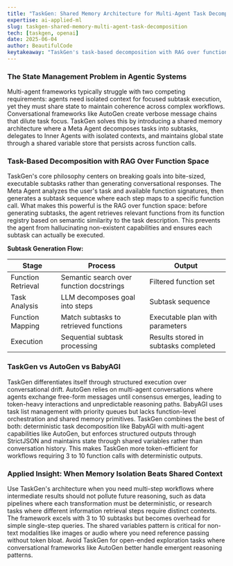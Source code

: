 ```yaml
---
title: "TaskGen: Shared Memory Architecture for Multi-Agent Task Decomposition"
expertise: ai-applied-ml
slug: taskgen-shared-memory-multi-agent-task-decomposition
tech: [taskgen, openai]
date: 2025-06-04
author: BeautifulCode
keytakeaway: "TaskGen's task-based decomposition with RAG over function space enables reliable multi-agent execution by semantically matching user goals to available functions before generating subtask plans, while avoiding the token inefficiency of conversational frameworks through structured state management."
---
```


### The State Management Problem in Agentic Systems

Multi-agent frameworks typically struggle with two competing requirements: agents need isolated context for focused subtask execution, yet they must share state to maintain coherence across complex workflows. Conversational frameworks like AutoGen create verbose message chains that dilute task focus. TaskGen solves this by introducing a shared memory architecture where a Meta Agent decomposes tasks into subtasks, delegates to Inner Agents with isolated contexts, and maintains global state through a shared variable store that persists across function calls.

### Task-Based Decomposition with RAG Over Function Space

TaskGen's core philosophy centers on breaking goals into bite-sized, executable subtasks rather than generating conversational responses. The Meta Agent analyzes the user's task and available function signatures, then generates a subtask sequence where each step maps to a specific function call. What makes this powerful is the RAG over function space: before generating subtasks, the agent retrieves relevant functions from its function registry based on semantic similarity to the task description. This prevents the agent from hallucinating non-existent capabilities and ensures each subtask can actually be executed.

**Subtask Generation Flow:**

| Stage | Process | Output |
|-------|---------|--------|
| Function Retrieval | Semantic search over function docstrings | Filtered function set |
| Task Analysis | LLM decomposes goal into steps | Subtask sequence |
| Function Mapping | Match subtasks to retrieved functions | Executable plan with parameters |
| Execution | Sequential subtask processing | Results stored in subtasks completed |

### TaskGen vs AutoGen vs BabyAGI

TaskGen differentiates itself through structured execution over conversational drift. AutoGen relies on multi-agent conversations where agents exchange free-form messages until consensus emerges, leading to token-heavy interactions and unpredictable reasoning paths. BabyAGI uses task list management with priority queues but lacks function-level orchestration and shared memory primitives. TaskGen combines the best of both: deterministic task decomposition like BabyAGI with multi-agent capabilities like AutoGen, but enforces structured outputs through StrictJSON and maintains state through shared variables rather than conversation history. This makes TaskGen more token-efficient for workflows requiring 3 to 10 function calls with deterministic outputs.

### Applied Insight: When Memory Isolation Beats Shared Context

Use TaskGen's architecture when you need multi-step workflows where intermediate results should not pollute future reasoning, such as data pipelines where each transformation must be deterministic, or research tasks where different information retrieval steps require distinct contexts. The framework excels with 3 to 10 subtasks but becomes overhead for simple single-step queries. The shared variables pattern is critical for non-text modalities like images or audio where you need reference passing without token bloat. Avoid TaskGen for open-ended exploration tasks where conversational frameworks like AutoGen better handle emergent reasoning patterns.
